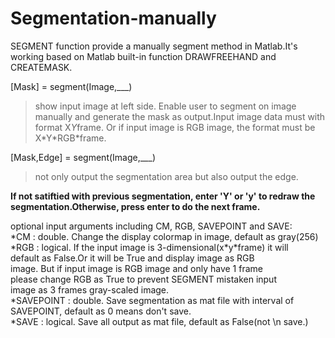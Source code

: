 # Segmentation-manually
SEGMENT function provide a manually segment method in Matlab.It's working based on Matlab built-in function DRAWFREEHAND and CREATEMASK.


[Mask] = segment(Image,\_\_\_) <br>
>show input image at left side. Enable user to segment on image manually and generate the mask as output.Input image data must with format X*Y*frame. Or if input image
>is RGB image, the format must be X\*Y\*RGB\*frame.

[Mask,Edge] = segment(Image,\_\_\_) <br>
>not only output the segmentation area but also output the edge.

**If not satiftied with previous segmentation, enter 'Y' or 'y' to redraw the segmentation.Otherwise, press enter to do the next frame.**

optional input arguments including CM, RGB, SAVEPOINT and SAVE:<br>
      *CM :         double. Change the display colormap in image, default as gray(256) <br>
      *RGB :        logical. If the input image is 3-dimensional(x\*y\*frame) it will <br>
                   default as False.Or it will be True and display image as RGB <br>
                   image. But if input image is RGB image and only have 1 frame <br>
                   please change RGB as True to prevent SEGMENT mistaken input <br>
                   image as 3 frames gray-scaled image. <br>
      *SAVEPOINT :  double. Save segmentation as mat file with interval of <br>
                   SAVEPOINT, default as 0 means don't save. <br>
      *SAVE :       logical. Save all output as mat file, default as False(not \n
                   save.)
